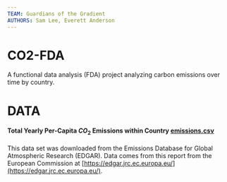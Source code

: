```yaml
---
TEAM: Guardians of the Gradient
AUTHORS: Sam Lee, Everett Anderson
---
```


# CO2-FDA
A functional data analysis (FDA) project analyzing carbon emissions over time by country.

# DATA

#### Total Yearly Per-Capita $CO_2$ Emissions within Country [emissions.csv](emissions/CO2.xlsx)

This data set was downloaded from the Emissions Database for Global Atmospheric Research (EDGAR). Data comes from this report from the European Commission at [https://edgar.jrc.ec.europa.eu/](https://edgar.jrc.ec.europa.eu/).
